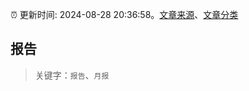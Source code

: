 :alarm_clock: 更新时间: 2024-08-28 20:36:58。[文章来源](/README.md)、[文章分类](/TAGS.md)

## 报告


> 关键字：`报告`、`月报`



